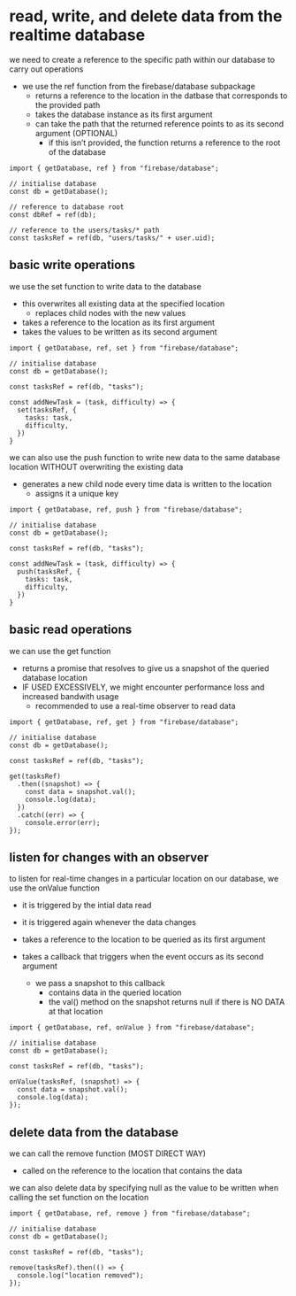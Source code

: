# read, write, and delete data from the realtime database
we need to create a reference to the specific path within our database to carry out operations
- we use the ref function from the firebase/database subpackage
    - returns a reference to the location in the datbase that corresponds to the provided path
    - takes the database instance as its first argument
    - can take the path that the returned reference points to as its second argument (OPTIONAL)
        - if this isn’t provided, the function returns a reference to the root of the database

```
import { getDatabase, ref } from "firebase/database";

// initialise database
const db = getDatabase();

// reference to database root 
const dbRef = ref(db);

// reference to the users/tasks/* path
const tasksRef = ref(db, "users/tasks/" + user.uid);
```

## basic write operations
we use the set function to write data to the database
- this overwrites all existing data at the specified location
    - replaces child nodes with the new values
- takes a reference to the location as its first argument
- takes the values to be written as its second argument

```
import { getDatabase, ref, set } from "firebase/database";

// initialise database
const db = getDatabase();

const tasksRef = ref(db, "tasks");

const addNewTask = (task, difficulty) => {
  set(tasksRef, {
    tasks: task,
    difficulty,
  })
}
```

we can also use the push function to write new data to the same database location WITHOUT overwriting the existing data
- generates a new child node every time data is written to the location
    - assigns it a unique key

```
import { getDatabase, ref, push } from "firebase/database";

// initialise database
const db = getDatabase();

const tasksRef = ref(db, "tasks");

const addNewTask = (task, difficulty) => {
  push(tasksRef, {
    tasks: task,
    difficulty,
  })
}
```

## basic read operations
we can use the get function
- returns a promise that resolves to give us a snapshot of the queried database location
- IF USED EXCESSIVELY, we might encounter performance loss and increased bandwith usage
    - recommended to use a real-time observer to read data

```
import { getDatabase, ref, get } from "firebase/database";

// initialise database
const db = getDatabase();

const tasksRef = ref(db, "tasks");

get(tasksRef)
  .then((snapshot) => {
    const data = snapshot.val();
    console.log(data);
  })
  .catch((err) => {
    console.error(err);
});
```

## listen for changes with an observer
to listen for real-time changes in a particular location on our database, we use the onValue function
- it is triggered by the intial data read
- it is triggered again whenever the data changes

- takes a reference to the location to be queried as its first argument
- takes a callback that triggers when the event occurs as its second argument
    - we pass a snapshot to this callback
        - contains data in the queried location
        - the val() method on the snapshot returns null if there is NO DATA at that location

```
import { getDatabase, ref, onValue } from "firebase/database";

// initialise database
const db = getDatabase();

const tasksRef = ref(db, "tasks");

onValue(tasksRef, (snapshot) => {
  const data = snapshot.val();
  console.log(data);
});
```

## delete data from the database
we can call the remove function (MOST DIRECT WAY)
- called on the reference to the location that contains the data

we can also delete data by specifying null as the value to be written when calling the set function on the location

```
import { getDatabase, ref, remove } from "firebase/database";

// initialise database
const db = getDatabase();

const tasksRef = ref(db, "tasks");

remove(tasksRef).then(() => {
  console.log("location removed");
});
```